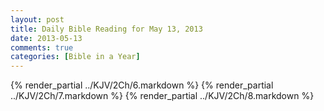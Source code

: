 ```yaml
---
layout: post
title: Daily Bible Reading for May 13, 2013
date: 2013-05-13
comments: true
categories: [Bible in a Year]
---
```

{% render_partial ../KJV/2Ch/6.markdown %}
{% render_partial ../KJV/2Ch/7.markdown %}
{% render_partial ../KJV/2Ch/8.markdown %}
